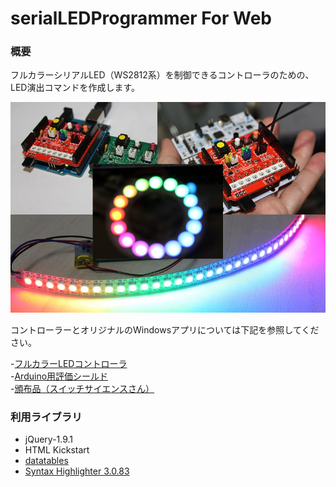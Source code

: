 serialLEDProgrammer For Web
===================

### 概要

フルカラーシリアルLED（WS2812系）を制御できるコントローラのための、LED演出コマンドを作成します。

![Image](https://raw.githubusercontent.com/carcon999/serialLEDProgrammerWeb/master/image/title.jpg)


コントローラーとオリジナルのWindowsアプリについては下記を参照してください。

-[フルカラーLEDコントローラ](http://blogs.yahoo.co.jp/carcon999/37853893.html)  
-[Arduino用評価シールド](http://blogs.yahoo.co.jp/carcon999/37942815.html)  
-[頒布品（スイッチサイエンスさん）](http://www.switch-science.com/catalog/1739/)  

### 利用ライブラリ

- jQuery-1.9.1
- HTML Kickstart
- [datatables](http://datatables.net/)
- [Syntax Highlighter 3.0.83](http://alexgorbatchev.com/SyntaxHighlighter/)
